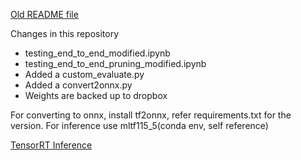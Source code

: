 
[Old README file](./README2.md)

Changes in this repository
 - testing_end_to_end_modified.ipynb
 - testing_end_to_end_pruning_modified.ipynb
 - Added a custom_evaluate.py
 - Added a convert2onnx.py
 - Weights are backed up to dropbox

For converting to onnx, install tf2onnx, refer requirements.txt for the version.
For inference use mltf115_5(conda env, self reference)

[TensorRT Inference](https://github.com/sachinkmohan/Jetson_test_projects/blob/main/Image_classification_nd/optimized/divamgupta-isk-inference.py)
